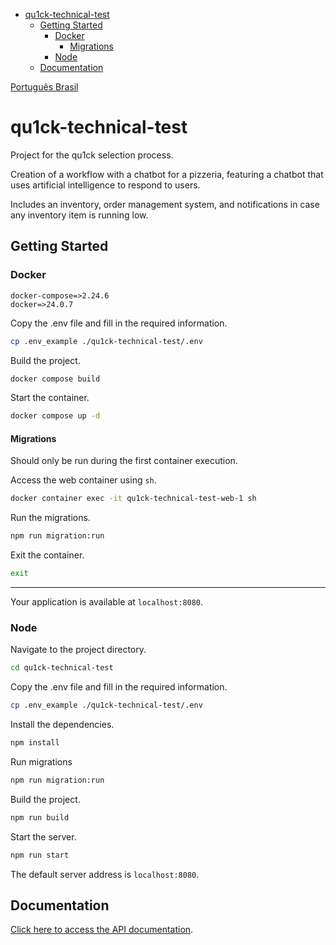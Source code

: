 - [qu1ck-technical-test](#qu1ck-technical-test)
  - [Getting Started](#getting-started)
    - [Docker](#docker)
      - [Migrations](#migrations)
    - [Node](#node)
  - [Documentation](#documentation)

[Português Brasil](./README-pt_br.md)

# qu1ck-technical-test

Project for the qu1ck selection process.

Creation of a workflow with a chatbot for a pizzeria, featuring a chatbot that uses artificial intelligence to respond to users.

Includes an inventory, order management system, and notifications in case any inventory item is running low.

## Getting Started

### Docker

```
docker-compose=>2.24.6
docker=>24.0.7
```

Copy the .env file and fill in the required information.

```bash
cp .env_example ./qu1ck-technical-test/.env
```

Build the project.

```bash
docker compose build
```

Start the container.

```bash
docker compose up -d
```

#### Migrations

Should only be run during the first container execution.

Access the web container using `sh`.

```bash
docker container exec -it qu1ck-technical-test-web-1 sh
```

Run the migrations.

```bash
npm run migration:run
```

Exit the container.

```bash
exit
```

---

Your application is available at `localhost:8080`.

### Node

Navigate to the project directory.

```bash
cd qu1ck-technical-test
```

Copy the .env file and fill in the required information.

```bash
cp .env_example ./qu1ck-technical-test/.env
```

Install the dependencies.

```bash
npm install
```

Run migrations

```bash
npm run migration:run
```

Build the project.

```bash
npm run build
```

Start the server.

```bash
npm run start
```

The default server address is `localhost:8080`.

## Documentation

[Click here to access the API documentation](./docs/README-pt_br.md).